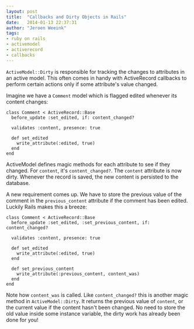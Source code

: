 ```yaml
---
layout: post
title:  "Callbacks and Dirty Objects in Rails"
date:   2014-01-13 22:37:31
author: "Jeroen Weeink"
tags:
- ruby on rails
- activemodel
- activerecord
- callbacks
---
```

`ActiveModel::Dirty` is responsible for tracking the changes to attributes in an active model. This often comes in handy with ActiveRecord callbacks to perform certain actions only if some attribute's value changed.

Imagine we have a `Comment` model which is flagged edited whenever its content changes:

    class Comment < ActiveRecord::Base
      before_update :set_edited, if: content_changed?

      validates :content, presence: true

      def set_edited
        write_attribute(:edited, true)
      end
    end

ActiveModel defines magic methods for each attribute to see if they changed. For `content`, it's `content_changed?`. The `content` attribute is now dirty. Whenever the record is saved, the new content is persisted to the database.

A new requirement comes up. We have to store the previous value of the comment in the `previous_content` attribute if the comment has been edited. Luckily Rails makes this a breeze:

    class Comment < ActiveRecord::Base
      before_update :set_edited, :set_previous_content, if: content_changed?

      validates :content, presence: true

      def set_edited
        write_attribute(:edited, true)
      end

      def set_previous_content
        write_attribute(:previous_content, content_was)
      end
    end

Note how `content_was` is called. Like `content_changed?` this is another magic method in `ActiveModel::Dirty`. It returns the previous value of `content`, or the current value if the content hasn't been changed. No need to store the old value inside some instance variable, the dirty work has already been done for you!
